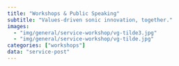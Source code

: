 ```yaml
---
title: "Workshops & Public Speaking"
subtitle: "Values-driven sonic innovation, together."
images:
  - "img/general/service-workshop/vg-tilde3.jpg"
  - "img/general/service-workshop/vg-tilde.jpg"
categories: ["workshops"]
data: "service-post"
---
```

<!-- With nearly two decades of music education experience—including ten years in tertiary institutions like the Australian Institute of Music, Monash University, and Collarts—I've had the privilege of mentoring emerging artists who now thrive in their own creative careers. My approach blends rigorous training with the kind of real-world insights that only come from active artistic practice. I regularly share my perspective on creative practice through invited talks at:
- Community arts groups, like MediaLab Melbourne and Banyule City Council's Arts and Culture programme
- Academic spaces, such as the University of Melbourne and Bio 21 Laboratory
- Regional community arts spaces, like Julia St Creative Space on the South-West coast of Victoria.

In 2013 I co-founded *Tilde New Music and Sound Art Inc.* with [Alice Bennett](https://www.alicebennett.net), serving as co-director until 2020. Tilde was dedicated to public presentation and education of avant-garde music in the Oceanic region. This work culminated in a major eight-day festival, backed by over $100,000 in funding, which brought together panel discussions on equity in new music, cross-disciplinary performances across multiple venues, and our signature artist development academy. What began as a passion project grew into an organization that shaped conversations about music's evolving role in our culture—while giving me the chance to both teach in our academies and present my own creative work, and addressing a significant gap in the region. -->
